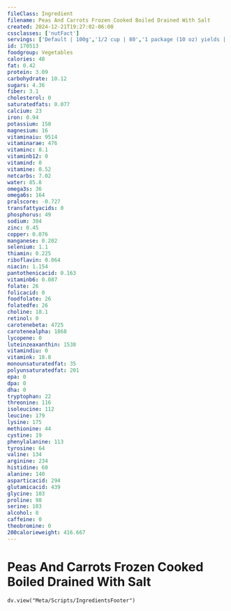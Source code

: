 ```yaml
---
fileClass: Ingredient
filename: Peas And Carrots Frozen Cooked Boiled Drained With Salt
created: 2024-12-21T19:27:02-06:00
cssclasses: ['nutFact']
servings: ['Default | 100g','1/2 cup | 80','1 package (10 oz) yields | 278']
id: 170513
foodgroup: Vegetables
calories: 48
fat: 0.42
protein: 3.09
carbohydrate: 10.12
sugars: 4.36
fiber: 3.1
cholesterol: 0
saturatedfats: 0.077
calcium: 23
iron: 0.94
potassium: 158
magnesium: 16
vitaminaiu: 9514
vitaminarae: 476
vitaminc: 8.1
vitaminb12: 0
vitamind: 0
vitamine: 0.52
netcarbs: 7.02
water: 85.8
omega3s: 36
omega6s: 164
pralscore: -0.727
transfattyacids: 0
phosphorus: 49
sodium: 304
zinc: 0.45
copper: 0.076
manganese: 0.202
selenium: 1.1
thiamin: 0.225
riboflavin: 0.064
niacin: 1.154
pantothenicacid: 0.163
vitaminb6: 0.087
folate: 26
folicacid: 0
foodfolate: 26
folatedfe: 26
choline: 18.1
retinol: 0
carotenebeta: 4725
carotenealpha: 1868
lycopene: 0
luteinzeaxanthin: 1538
vitamindiu: 0
vitamink: 18.8
monounsaturatedfat: 35
polyunsaturatedfat: 201
epa: 0
dpa: 0
dha: 0
tryptophan: 22
threonine: 116
isoleucine: 112
leucine: 179
lysine: 175
methionine: 44
cystine: 19
phenylalanine: 113
tyrosine: 64
valine: 134
arginine: 234
histidine: 60
alanine: 140
asparticacid: 294
glutamicacid: 439
glycine: 103
proline: 98
serine: 103
alcohol: 0
caffeine: 0
theobromine: 0
200calorieweight: 416.667
---
```


# Peas And Carrots Frozen Cooked Boiled Drained With Salt

```dataviewjs
dv.view("Meta/Scripts/IngredientsFooter")
```